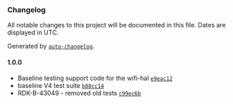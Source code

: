 ### Changelog

All notable changes to this project will be documented in this file. Dates are displayed in UTC.

Generated by [`auto-changelog`](https://github.com/CookPete/auto-changelog).

#### 1.0.0

- Baseline testing support code for the wifi-hal [`e9eac12`](https://github.com/comcast-sky/rdk-components-haltest-wifi-rdkb/commit/e9eac12cc4c368752a4f31227665003cdd41283f)
- baseline V4 test suite [`b88cc14`](https://github.com/comcast-sky/rdk-components-haltest-wifi-rdkb/commit/b88cc14d31fd13389ff142c7e4d72cf3ca9642c8)
- RDK-B-43049 - removed old tests [`c99ec6b`](https://github.com/comcast-sky/rdk-components-haltest-wifi-rdkb/commit/c99ec6bff596a595ca964440b4994ece540800df)
